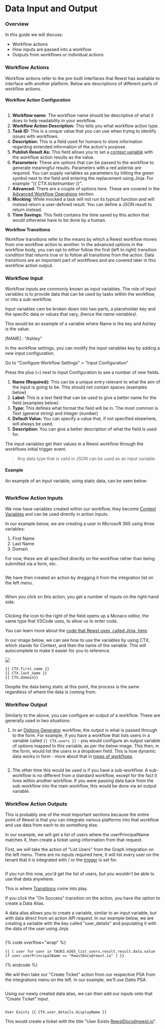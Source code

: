 # Data Input and Output

### Overview

In this guide we will discuss:&#x20;

* Workflow actions
* How inputs are passed into a workflow
* Outputs from workflows or individual actions

### Workflow Actions

Workflow actions refer to the pre-built interfaces that Rewst has available to interface with another platform. Below are descriptions of different parts of workflow actions.

#### Workflow Action Configuration

<figure><img src="../../.gitbook/assets/workflow_action (1).png" alt=""><figcaption></figcaption></figure>

1. **Workflow name**: The workflow name should be descriptive of what it does to help readability in your workflow.
2. **Workflow Action Description:** This tells you what workflow action type.
3. **Task ID:** This is a unique value that you can use when trying to identify issues with workflows.
4. **Description**: This is a field used for humans to store information regarding extended information of the action's purpose.
5. **Publish Result As:** This field allows you to set a [context variable](../../cluck-university/getting-started/rewst-terminology.md#context-variables) with the workflow action results as the value.
6. **Parameters**: These are options that can be passed to the workflow to generate meaningful results. Parameters with a red asterisk are required. You can supply variables as parameters by hitting the green symbol next to the field and entering the replacement using Jinja. For example _"\{{ CTX.ticketnumber \}}"_.
7. **Advanced**: There are a couple of options here. These are covered in the [Advanced Workflow Operations](configuring-your-workflow-tasks/advanced-workflow-operations.md) section.
8. **Mocking**: While mocked a task will not run its typical function and will instead return a user-defined result. You can define a JSON result to return instead.
9. **Time Savings:** This field contains the time saved by this action that would otherwise have to be done by a human.

**Workflow Transitions**

Workflow transitions refer to the means by which a Rewst workflow moves from one workflow action to another. In the advanced options in the workflow body, you can opt to either follow the first (left to right) transition condition that returns true or to follow all transitions from the action. Data transitions are an important part of workflows and are covered later in this workflow action output.

### Workflow Input

Workflow inputs are commonly known as input variables. The role of input variables is to provide data that can be used by tasks within the workflow, or into a sub-workflow.&#x20;

Input variables cam be broken down into two parts, a placeholder key and the specific data or values that vary, (hence the name _variables)_.&#x20;

This would be an example of a variable where Name is the key and Ashley is the value:

\[NAME] : "Ashley"

In the workflow settings, you can modify the input variables key by adding a new input configuration.&#x20;

Go to "Configure Workflow Settings"  >  "Input Configuration"

Press the plus (+) next to Input Configuration to see a number of new fields.

1. **Name (Required):** This can be a unique entry relevant to what the aim of the input is going to be. This should not contain spaces (examples below)
2. **Label:** This is a text field that can be used to give a better name for the field (examples below)
3. **Type:** This defines what format the field will be in. The most common is Text (general string) and Integer (number)
4. **Default Value:** You can specify a value that, if not specified elsewhere, will always be used.
5. **Description:** You can give a better description of what the field is used for.

The input variables get their values in a Rewst workflow through the workflows initial trigger event.&#x20;

> Any data type that is valid in JSON can be used as an input variable.

#### Example

An example of an input variable, using static data, can be seen below:

<div align="center">

<figure><img src="../../.gitbook/assets/input-configuration-example (1).png" alt=""><figcaption></figcaption></figure>

</div>

### Workflow Action Inputs

We now have variables created within our workflow, they become [Context Variables](../../cluck-university/getting-started/rewst-terminology.md#context-variables) and can be used directly in action inputs.

In our example below, we are creating a user in Microsoft 365 using three variables:

1. First Name
2. Last Name
3. Domain

For now, these are all specified directly on the workflow rather than being submitted via a form, etc.

<figure><img src="../../.gitbook/assets/input-configuration-example (2).png" alt=""><figcaption></figcaption></figure>

We have then created an action by dragging it from the integration list on the left menu.

<figure><img src="../../.gitbook/assets/m365-create-user-example-action.png" alt=""><figcaption></figcaption></figure>

When you click on this action, you get a number of inputs on the right-hand side.

<figure><img src="../../.gitbook/assets/m365-create-user-example-inputs.png" alt=""><figcaption></figcaption></figure>

Clicking the icon to the right of the field opens up a Monaco editor, the same type that VSCode uses, to allow us to enter code.

You can learn more about the [code that Rewst uses, called Jinja, here](../jinja/intro-to-jinja.md).

In our image below, we can see how to use the variables by using CTX, which stands for Context, and then the name of the variable. This will autocomplete to make it easier for you to reference.

![](../../.gitbook/assets/workflow-action-outputs1.png)

```django
{{ CTX.first_name }}
{{ CTX.last_name }}
{{ CTX.domain}}
```

Despite the data being static at this point, the process is the same regardless of where the data is coming from.

### Workflow Output

Similarly to the above, you can configure an output of a workflow. These are generally used in two situations:

1. In an [Options Generator](workflow-generated-options.md) workflow, the output is what is passed through to the form. For example, if you have a workflow that lists users in a variable called `{{ CTX.users }}` - you would configure an output variable of options mapped to this variable, as per the below image. This then, in the form, would list the users in a dropdown field. This is how dynamic data works in form - more about that in [types of workflows](different-types-of-workflows.md).

<figure><img src="../../.gitbook/assets/output-configuration-example.png" alt=""><figcaption></figcaption></figure>

2. The other time this would be used is if you have a sub-workflow. A sub-workflow is no different from a standard workflow, except for the fact it lives within another workflow. If you were passing data back from the sub-workflow into the main workflow, this would be done via an output variable.

### Workflow Action Outputs

This is probably one of the most important sections because the entire point of Rewst is that you can integrate various platforms into that workflow and use data from each to do something else.

In our example, we will get a list of users where the userPrincipalName matches X, then create a ticket using information from that request.

First, we will take the action of "List Users" from the Graph integration on the left menu. There are no inputs required here, it will list every user on the tenant that it is integrated with / or the [trigger](../triggers/intro-to-triggers.md) is set for.

<figure><img src="../../.gitbook/assets/output-configuration-example (1).png" alt=""><figcaption></figcaption></figure>

If you run this now, you'd get the list of users, but you wouldn't be able to use that data anywhere.

This is where [Transitions](../../cluck-university/getting-started/rewst-terminology.md#transitions) come into play.

If you click the "On Success" transition on the action, you have the option to create a Data Alias.

A data alias allows you to create a variable, similar to an input variable, but with data direct from an action API request. In our example below, we are creating a variable with the key called "user\_details" and populating it with the data of the user using Jinja.

<figure><img src="../../.gitbook/assets/data-aliases-example.png" alt=""><figcaption></figcaption></figure>

{% code overflow="wrap" %}
```django
{{ [ user for user in TASKS.m365_list_users.result.result.data.value if user.userPrincipalName == "RewstDocs@rewst.io" ] }}
```
{% endcode %}

We will then take our "Create Ticket" action from our respective PSA from the integrations menu on the left. In our example, we'll use Datto PSA.

<figure><img src="../../.gitbook/assets/transitions-example.png" alt=""><figcaption></figcaption></figure>

Using our newly created data alias, we can then add our inputs onto that "Create Ticket" input.

<figure><img src="../../.gitbook/assets/data-alias-ticket-title-example.png" alt=""><figcaption></figcaption></figure>

```django
User Exists {{ CTX.user_details.displayName }}
```

This would create a ticket with the title "User Exists RewstDocs@rewst.io".
